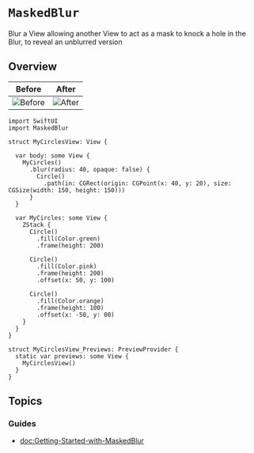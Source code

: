 # ``MaskedBlur``

Blur a View allowing another View to act as a mask to knock a hole in the Blur, 
to reveal an unblurred version

## Overview

| Before | After |
|--------|-------|
![Before](01_Blur.png)|![After](03_Blur.png)

```
import SwiftUI
import MaskedBlur

struct MyCirclesView: View {

  var body: some View {
    MyCircles()
      .blur(radius: 40, opaque: false) {
        Circle()
          .path(in: CGRect(origin: CGPoint(x: 40, y: 20), size: CGSize(width: 150, height: 150)))
      }
  }
  
  var MyCircles: some View {
    ZStack {
      Circle()
        .fill(Color.green)
        .frame(height: 200)
      
      Circle()
        .fill(Color.pink)
        .frame(height: 200)
        .offset(x: 50, y: 100)
      
      Circle()
        .fill(Color.orange)
        .frame(height: 100)
        .offset(x: -50, y: 00)
    }
  }
}

struct MyCirclesView_Previews: PreviewProvider {
  static var previews: some View {
    MyCirclesView()
  }
}
```

## Topics

### Guides

- <doc:Getting-Started-with-MaskedBlur>
